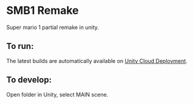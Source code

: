 # SMB1 Remake
Super mario 1 partial remake in unity.

## To run:
The latest builds are automatically available on [Unity Cloud Deployment](https://developer.cloud.unity3d.com/build/orgs/serg06/projects/roguelike/).

## To develop:
Open folder in Unity, select MAIN scene.

